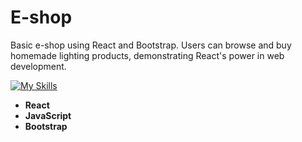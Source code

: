 # E-shop
Basic e-shop using React and Bootstrap. Users can browse and buy homemade lighting products, demonstrating React's power in web development. 

[![My Skills](https://skillicons.dev/icons?i=react,js,bootstrap)](https://skillicons.dev)
- **React**
- **JavaScript**
- **Bootstrap**

